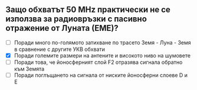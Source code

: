 ## Защо обхватът 50 MHz практически не се използва за радиовръзки с пасивно отражение от Луната (ЕМЕ)?

<!-- Верният отговор е отбелязан с [X] -->

- [ ] Поради много по-голямото затихване по трасето Земя - Луна - Земя в сравнение с другите УКВ обхвати
- [X] Поради големите размери на антените и високото ниво на шумовете
- [ ] Поради това, че йоносферният слой F2 отразява сигнала обратно към Земята
- [ ] Поради поглъщането на сигнала от ниските йоносферни слоеве D и Е
